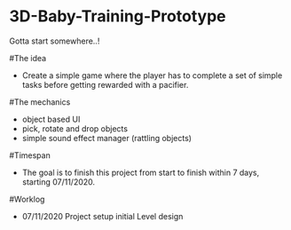 # 3D-Baby-Training-Prototype
Gotta start somewhere..!

#The idea
- Create a simple game where the player has to complete a set of simple tasks before getting rewarded with a pacifier.

#The mechanics
- object based UI
- pick, rotate and drop objects
- simple sound effect manager (rattling objects)

#Timespan
- The goal is to finish this project from start to finish within 7 days, starting 07/11/2020.

#Worklog
- 07/11/2020	Project setup initial Level design